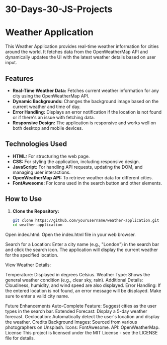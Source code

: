 # 30-Days-30-JS-Projects

# Weather Application

This Weather Application provides real-time weather information for cities around the world. It fetches data from the OpenWeatherMap API and dynamically updates the UI with the latest weather details based on user input.

## Features

- **Real-Time Weather Data:** Fetches current weather information for any city using the OpenWeatherMap API.
- **Dynamic Backgrounds:** Changes the background image based on the current weather and time of day.
- **Error Handling:** Displays an error notification if the location is not found or if there's an issue with fetching data.
- **Responsive Design:** The application is responsive and works well on both desktop and mobile devices.

## Technologies Used

- **HTML:** For structuring the web page.
- **CSS:** For styling the application, including responsive design.
- **JavaScript:** For handling API requests, updating the DOM, and managing user interactions.
- **OpenWeatherMap API:** To retrieve weather data for different cities.
- **FontAwesome:** For icons used in the search button and other elements.

## How to Use

1. **Clone the Repository:**
   ```bash
   git clone https://github.com/yourusername/weather-application.git
   cd weather-application
Open index.html:
Open the index.html file in your web browser.

Search for a Location:
Enter a city name (e.g., "London") in the search bar and click the search icon. The application will display the current weather for the specified location.

View Weather Details:

Temperature: Displayed in degrees Celsius.
Weather Type: Shows the general weather condition (e.g., clear sky, rain).
Additional Details: Cloudiness, humidity, and wind speed are also displayed.
Error Handling:
If the entered location is not found, an error message will be displayed. Make sure to enter a valid city name.

Future Enhancements
Auto-Complete Feature: Suggest cities as the user types in the search bar.
Extended Forecast: Display a 5-day weather forecast.
Geolocation: Automatically detect the user's location and display the weather.
Credits
Background Images: Sourced from various photographers on Unsplash.
Icons: FontAwesome.
API: OpenWeatherMap.
License
This project is licensed under the MIT License - see the LICENSE file for details.
